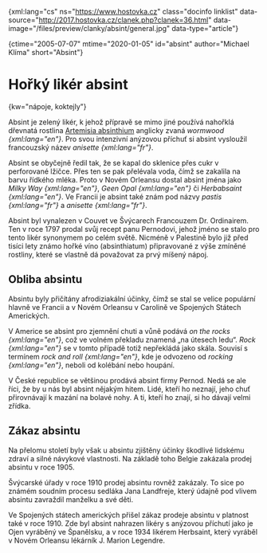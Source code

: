 
{xml:lang="cs" ns="https://www.hostovka.cz" class="docinfo linklist" data-source="http://2017.hostovka.cz/clanek.php?clanek=36.html" data-image="/files/preview/clanky/absint/general.jpg" data-type="article"}

{ctime="2005-07-07" mtime="2020-01-05" id="absint" author="Michael Klíma" short="Absint"}

# Hořký likér absint

{kw="nápoje, koktejly"}

Absint je zelený likér, k jehož přípravě se mimo jiné používá nahořklá dřevnatá rostlina [Artemisia absinthium][1] anglicky zvaná _wormwood {xml:lang="en"}_. Pro svou intenzivní anýzovou příchuť si absint vysloužil francouzský název _anisette {xml:lang="fr"}_.

Absint se obyčejně ředil tak, že se kapal do sklenice přes cukr v perforované lžičce. Přes ten se pak přelévala voda, čímž se zakalila na barvu řídkého mléka. Proto v Novém Orleansu dostal absint jména jako _Milky Way {xml:lang="en"}_, _Geen Opal {xml:lang="en"}_ či _Herbabsaint {xml:lang="en"}_. Ve Francii je absint také znám pod názvy _pastis {xml:lang="fr"}_ a _anisette {xml:lang="fr"}_.

Absint byl vynalezen v Couvet ve Švýcarech Francouzem Dr. Ordinairem. Ten v roce 1797 prodal svůj recept panu Pernodovi, jehož jméno se stalo pro tento likér synonymem po celém světě. Nicméně v Palestině bylo již před tisíci lety známo hořké víno (absinthiatum) připravované z výše zmíněné rostliny, které se vlastně dá považovat za prvý míšený nápoj.

## Obliba absintu

Absintu byly přičítány afrodiziakální účinky, čímž se stal se velice populární hlavně ve Francii a v Novém Orleansu v Carolině ve Spojených Státech Amerických.

V Americe se absint pro zjemnění chuti a vůně podává _on the rocks {xml:lang="en"}_, což ve volném překladu znamená „na útesech ledu“. _Rock {xml:lang="en"}_ se v tomto případě totiž nepřekládá jako skála. Souvisí s termínem _rock and roll {xml:lang="en"}_, kde je odvozeno od _rocking {xml:lang="en"}_, neboli od kolébání nebo houpání.

V České republice se většinou prodává absint firmy Pernod. Nedá se ale říci, že by u nás byl absint nějakým hitem. Lidé, kteří ho neznají, jeho chuť přirovnávají k mazání na bolavé nohy. A ti, kteří ho znají, si ho dávají velmi zřídka.

## Zákaz absintu

Na přelomu století byly však u absintu zjištěny účinky škodlivé lidskému zdraví a silné návykové vlastnosti. Na základě toho Belgie zakázala prodej absintu v roce 1905.

Švýcarské úřady v roce 1910 prodej absintu rovněž zakázaly. To sice po známém soudním procesu sedláka Jana Landfreje, který údajně pod vlivem absintu zavraždil manželku a své děti.

Ve Spojených státech amerických přišel zákaz prodeje absintu v platnost také v roce 1910. Zde byl absint nahrazen likéry s anýzovou příchutí jako je Ojen vyráběný ve Španělsku, a v roce 1934 likérem Herbsaint, který vyráběl v Novém Orleansu lékárník J. Marion Legendre.

 [1]: https://en.wikipedia.org/wiki/Artemisia_absinthium

